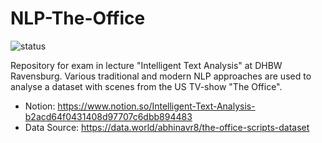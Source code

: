 # NLP-The-Office

![status](https://img.shields.io/badge/Status-planning-yellow)

Repository for exam in lecture "Intelligent Text Analysis" at DHBW Ravensburg. Various traditional and modern NLP approaches are used to analyse a dataset with scenes from the US TV-show "The Office".

- Notion: https://www.notion.so/Intelligent-Text-Analysis-b2acd64f0431408d97707c6dbb894483
- Data Source: https://data.world/abhinavr8/the-office-scripts-dataset
